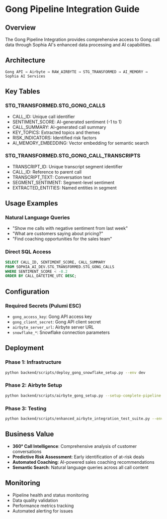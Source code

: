 # Gong Pipeline Integration Guide

## Overview
The Gong Pipeline Integration provides comprehensive access to Gong call data through Sophia AI's enhanced data processing and AI capabilities.

## Architecture
```
Gong API → Airbyte → RAW_AIRBYTE → STG_TRANSFORMED → AI_MEMORY → Sophia AI Services
```

## Key Tables

### STG_TRANSFORMED.STG_GONG_CALLS
- CALL_ID: Unique call identifier
- SENTIMENT_SCORE: AI-generated sentiment (-1 to 1)
- CALL_SUMMARY: AI-generated call summary
- KEY_TOPICS: Extracted topics and themes
- RISK_INDICATORS: Identified risk factors
- AI_MEMORY_EMBEDDING: Vector embedding for semantic search

### STG_TRANSFORMED.STG_GONG_CALL_TRANSCRIPTS
- TRANSCRIPT_ID: Unique transcript segment identifier
- CALL_ID: Reference to parent call
- TRANSCRIPT_TEXT: Conversation text
- SEGMENT_SENTIMENT: Segment-level sentiment
- EXTRACTED_ENTITIES: Named entities in segment

## Usage Examples

### Natural Language Queries
- "Show me calls with negative sentiment from last week"
- "What are customers saying about pricing?"
- "Find coaching opportunities for the sales team"

### Direct SQL Access
```sql
SELECT CALL_ID, SENTIMENT_SCORE, CALL_SUMMARY
FROM SOPHIA_AI_DEV.STG_TRANSFORMED.STG_GONG_CALLS
WHERE SENTIMENT_SCORE < -0.2
ORDER BY CALL_DATETIME_UTC DESC;
```

## Configuration

### Required Secrets (Pulumi ESC)
- `gong_access_key`: Gong API access key
- `gong_client_secret`: Gong API client secret
- `airbyte_server_url`: Airbyte server URL
- `snowflake_*`: Snowflake connection parameters

## Deployment

### Phase 1: Infrastructure
```bash
python backend/scripts/deploy_gong_snowflake_setup.py --env dev
```

### Phase 2: Airbyte Setup
```bash
python backend/scripts/airbyte_gong_setup.py --setup-complete-pipeline
```

### Phase 3: Testing
```bash
python backend/scripts/enhanced_airbyte_integration_test_suite.py --environment dev
```

## Business Value

- **360° Call Intelligence**: Comprehensive analysis of customer conversations
- **Predictive Risk Assessment**: Early identification of at-risk deals
- **Automated Coaching**: AI-powered sales coaching recommendations
- **Semantic Search**: Natural language queries across all call content

## Monitoring

- Pipeline health and status monitoring
- Data quality validation
- Performance metrics tracking
- Automated alerting for issues 
